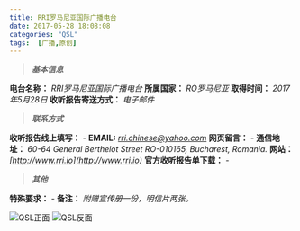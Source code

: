 ```yaml
---
title: RRI罗马尼亚国际广播电台
date: 2017-05-28 18:08:08
categories: "QSL"
tags:  [广播,原创]
---
```

> ***基本信息***

**电台名称：** *RRI罗马尼亚国际广播电台*
**所属国家：** *RO罗马尼亚*
**取得时间：** *2017年5月28日*
**收听报告寄送方式：** *电子邮件*

<!--more-->

> ***联系方式***

**收听报告线上填写：** *-*
**EMAIL:** *[rri.chinese@yahoo.com](mailto:rri.chinese@yahoo.com)*
**网页留言：** *-*
**通信地址：** *60-64 General Berthelot Street RO-010165, Bucharest, Romania.*
**网站：** *[http://www.rri.io](http://www.rri.io)*
**官方收听报告单下载：** *-*

> ***其他***

**特殊要求：** *-*
**备注：** *附赠宣传册一份，明信片两张。*

![QSL正面](https://c.ibcl.us/QSL-RRI_20170528/1.jpg "QSL正面")
![QSL反面](https://c.ibcl.us/QSL-RRI_20170528/2.jpg "QSL反面")